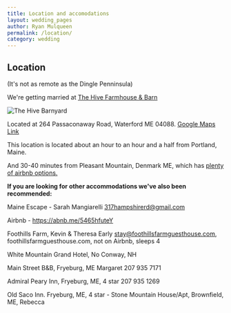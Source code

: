 ```yaml
---
title: Location and accomodations
layout: wedding_pages
author: Ryan Mulqueen
permalink: /location/
category: wedding
---
```


## Location

(It's not as remote as the Dingle Penninsula)

We're getting married at [The Hive Farmhouse & Barn](https://thehiveweddings.com)

<img src="/wedding/wedding_assets/the_hive_barnyard.jpg" alt="The Hive Barnyard">

Located at 264 Passaconaway Road, Waterford ME 04088. 
[Google Maps Link](https://maps.app.goo.gl/5GBNpqGNGGZMkQxH9)

This location is located about an hour to an hour and a half from Portland, Maine.

And 30-40 minutes from Pleasant Mountain, Denmark ME, which has [plenty of airbnb options.](https://www.airbnb.com/s/Pleasant-Mountain--Denmark--ME/homes?refinement_paths%5B%5D=%2Fhomes&flexible_trip_lengths%5B%5D=one_week&monthly_start_date=2025-03-01&monthly_length=3&monthly_end_date=2025-06-01&price_filter_input_type=0&channel=EXPLORE&place_id=ChIJDexd83Grs0wRuY96rQ-Fs7o&location_bb=QjAj4cKNnKxCMBNywo2tEA%3D%3D&acp_id=6e83ac56-243d-4f49-ac7e-b2533844eac9&date_picker_type=calendar&checkin=2025-10-11&checkout=2025-10-13&source=structured_search_input_header&search_type=autocomplete_click)

<b> If you are looking for other accommodations we've also been recommended:</b>

 Maine Escape - Sarah Mangiarelli  317hampshirerd@gmail.com

 Airbnb - https://abnb.me/5465hfuteY                  

 Foothills Farm, Kevin & Theresa Early stay@foothillsfarmguesthouse.com, foothillsfarmguesthouse.com, not on Airbnb, sleeps 4

 White Mountain Grand Hotel, No Conway, NH

 Main Street B&B, Fryeburg, ME Margaret 207 935 7171

 Admiral Peary Inn, Fryeburg, ME, 4 star 207 935 1269

 Old Saco Inn. Fryeburg, ME, 4 star - Stone Mountain House/Apt, Brownfield, ME, Rebecca

<div style="padding-bottom: 100px;"></div>









